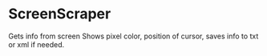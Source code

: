 # ScreenScraper
Gets info from screen
Shows pixel color, position of cursor, saves info to txt or xml if needed.
